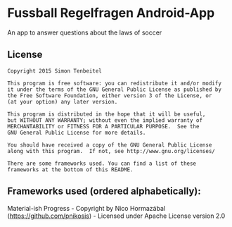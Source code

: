 # Fussball Regelfragen Android-App
An app to answer questions about the laws of soccer

License
-------

    Copyright 2015 Simon Tenbeitel

    This program is free software: you can redistribute it and/or modify
    it under the terms of the GNU General Public License as published by
    the Free Software Foundation, either version 3 of the License, or
    (at your option) any later version.

    This program is distributed in the hope that it will be useful,
    but WITHOUT ANY WARRANTY; without even the implied warranty of
    MERCHANTABILITY or FITNESS FOR A PARTICULAR PURPOSE.  See the
    GNU General Public License for more details.

    You should have received a copy of the GNU General Public License
    along with this program.  If not, see http://www.gnu.org/licenses/
	
	There are some frameworks used. You can find a list of these
	frameworks at the bottom of this README.

## Frameworks used (ordered alphabetically):
Material-ish Progress - Copyright by Nico Hormazábal (https://github.com/pnikosis) - Licensed under Apache License version 2.0